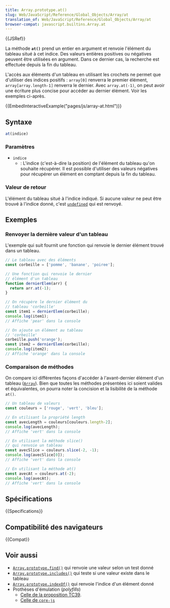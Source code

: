 ```yaml
---
title: Array.prototype.at()
slug: Web/JavaScript/Reference/Global_Objects/Array/at
translation_of: Web/JavaScript/Reference/Global_Objects/Array/at
browser-compat: javascript.builtins.Array.at
---
```

{{JSRef}}

La méthode **`at()`** prend un entier en argument et renvoie l'élément du tableau situé à cet indice. Des valeurs entières positives ou négatives peuvent être utilisées en argument. Dans ce dernier cas, la recherche est effectuée depuis la fin du tableau.

L'accès aux éléments d'un tableau en utilisant les crochets ne permet que d'utiliser des indices positifs&nbsp;: `array[0]` renverra le premier élément, `array[array.length-1]` renverra le dernier. Avec `array.at(-1)`, on peut avoir une écriture plus concise pour accéder au dernier élément. Voir les exemples ci-après.

{{EmbedInteractiveExample("pages/js/array-at.html")}}

## Syntaxe

```js
at(indice)
```

### Paramètres

- `indice`
  - : L'indice (c'est-à-dire la position) de l'élément du tableau qu'on souhaite récupérer. Il est possible d'utiliser des valeurs négatives pour récupérer un élément en comptant depuis la fin du tableau.

### Valeur de retour

L'élément du tableau situé à l'indice indiqué. Si aucune valeur ne peut être trouvé à l'indice donné, c'est [`undefined`](/fr/docs/Web/JavaScript/Reference/Global_Objects/undefined) qui est renvoyé.

## Exemples

### Renvoyer la dernière valeur d'un tableau

L'exemple qui suit fournit une fonction qui renvoie le dernier élément trouvé dans un tableau.

```js
// Le tableau avec des éléments
const corbeille = ['pomme', 'banane', 'poiree'];

// Une fonction qui renvoie le dernier 
// élément d'un tableau
function dernierElem(arr) {
  return arr.at(-1);
}

// On récupère le dernier élément du
// tableau 'corbeille'
const item1 = dernierElem(corbeille);
console.log(item1);
// Affiche 'pear' dans la console

// On ajoute un élément au tableau
// 'corbeille'
corbeille.push('orange');
const item2 = dernierElem(corbeille);
console.log(item2);
// Affiche 'orange' dans la console
```

### Comparaison de méthodes

On compare ici différentes façons d'accéder à l'avant-dernier élément d'un tableau ([`Array`](/fr/docs/Web/JavaScript/Reference/Global_Objects/Array)). Bien que toutes les méthodes présentées ici soient valides et équivalentes, on pourra noter la concision et la lisibilité de la méthode `at()`.

```js
// Un tableau de valeurs
const couleurs = ['rouge', 'vert', 'bleu'];

// En utilisant la propriété length
const avecLength = couleurs[couleurs.length-2];
console.log(avecLength); 
// Affiche 'vert' dans la console

// En utilisant la méthode slice()
// qui renvoie un tableau
const avecSlice = couleurs.slice(-2, -1);
console.log(avecSlice[0]); 
// Affiche 'vert' dans la console

// En utilisant la méthode at()
const avecAt = couleurs.at(-2);
console.log(avecAt); 
// Affiche 'vert' dans la console
```

## Spécifications

{{Specifications}}

## Compatibilité des navigateurs

{{Compat}}

## Voir aussi

- [`Array.prototype.find()`](/fr/docs/Web/JavaScript/Reference/Global_Objects/Array/find) qui renvoie une valeur selon un test donné
- [`Array.prototype.includes()`](/fr/docs/Web/JavaScript/Reference/Global_Objects/Array/includes) qui teste si une valeur existe dans le tableau
- [`Array.prototype.indexOf()`](/fr/docs/Web/JavaScript/Reference/Global_Objects/Array/indexOf) qui renvoie l'indice d'un élément donné
- Prothèses d'émulation (<i lang="en">polyfills</i>)
  - [Celle de la proposition TC39](https://github.com/tc39/proposal-relative-indexing-method#polyfill).
  - [Celle de `core-js`](https://github.com/zloirock/core-js#relative-indexing-method)